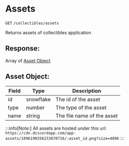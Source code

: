 # Assets

`GET` `/collectibles/assets`

Returns assets of collectibles application

## Response:

Array of [Asset Object](#asset-object)

## Asset Object:

| Field | Type | Description|
|-------|------|------------|
| id | snowflake | The id of the asset |
| type | number | The type of the asset |
| name | string | The file name of the asset |

:::info[Note:]
All assets are hosted under this url: `https://cdn.discordapp.com/app-assets/1096190356233670716/:asset_id.png?size=4096`
:::
